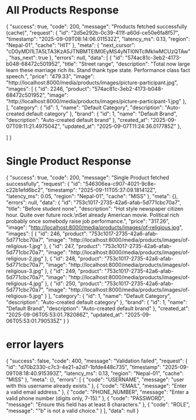 # All Products Response

{
  "success": true,
  "code": 200,
  "message": "Products fetched successfully (cache)",
  "request": {
    "id": "2d5e292b-0c39-411f-a60d-ce50e6fa8f57",
    "timestamp": "2025-09-09T08:14:06.011532Z",
    "latency_ms": 0.13,
    "region": "Nepal-01",
    "cache": "HIT"
  },
  "meta": {
    "next_cursor": "cD0yMDI1LTA5LTA3KzA5JTNBMTElM0EyMS4yNTI0NTclMkIwMCUzQTAw",
    "has_next": true
  },
  "errors": null,
  "data": [
    {
      "id": "574ac81c-3eb2-4173-b048-68472c501952",
      "title": "Street range",
      "description": "Total now large learn these marriage rich its. Stand thank type state. Performance class fact speech.",
      "price": "479.33",
      "image": "http://localhost:8000/media/products/images/picture-participant.jpg",
      "images": [
        {
          "id": 2246,
          "product": "574ac81c-3eb2-4173-b048-68472c501952",
          "image": "http://localhost:8000/media/products/images/picture-participant-1.jpg"
        },
      ],
      "category": {
        "id": 1,
        "name": "Default Category",
        "description": "Auto-created default category"
      },
      "brand": {
        "id": 1,
        "name": "Default Brand",
        "description": "Auto-created default brand"
      },
      "created_at": "2025-09-07T09:11:21.497504Z",
      "updated_at": "2025-09-07T11:24:36.017785Z"
    },

  ]
}

# Single Product Response

{
  "success": true,
  "code": 200,
  "message": "Single Product fetched successfully",
  "request": {
    "id": "546306ea-c907-4021-9c8e-c22b1efd6bc2",
    "timestamp": "2025-09-11T05:37:09.181412Z",
    "latency_ms": 0.05,
    "region": "Nepal-01",
    "cache": "MISS"
  },
  "meta": {},
  "errors": null,
  "data": {
    "id": "753c1017-2735-42a6-afab-5d771cbc70a7",
    "title": "Before student none",
    "description": "Hot style newspaper citizen hour. Quite over future rock.\nSet already American movie. Political rich probably once somebody raise job performance.",
    "price": "317.26",
    "image": "<http://localhost:8000/media/products/images/of-religious.jpg>",
    "images": [
      {
        "id": 246,
        "product": "753c1017-2735-42a6-afab-5d771cbc70a7",
        "image": "http://localhost:8000/media/products/images/of-religious-1.jpg"
      },
      {
        "id": 247,
        "product": "753c1017-2735-42a6-afab-5d771cbc70a7",
        "image": "http://localhost:8000/media/products/images/of-religious-2.jpg"
      },
      {
        "id": 248,
        "product": "753c1017-2735-42a6-afab-5d771cbc70a7",
        "image": "http://localhost:8000/media/products/images/of-religious-3.jpg"
      },
      {
        "id": 249,
        "product": "753c1017-2735-42a6-afab-5d771cbc70a7",
        "image": "http://localhost:8000/media/products/images/of-religious-4.jpg"
      },
      {
        "id": 250,
        "product": "753c1017-2735-42a6-afab-5d771cbc70a7",
        "image": "http://localhost:8000/media/products/images/of-religious-5.jpg"
      }
    ],
    "category": {
      "id": 1,
      "name": "Default Category",
      "description": "Auto-created default category"
    },
    "brand": {
      "id": 1,
      "name": "Default Brand",
      "description": "Auto-created default brand"
    },
    "created_at": "2025-09-06T05:53:01.782086Z",
    "updated_at": "2025-09-06T05:53:01.790535Z"
  }
}

# error layers

{
  "success": false,
  "code": 400,
  "message": "Validation failed",
  "request": {
    "id": "d70b2330-c7c3-4e21-a2d7-1bfde448c735",
    "timestamp": "2025-09-09T08:18:40.915393Z",
    "latency_ms": 0.13,
    "region": "Nepal-01",
    "cache": "MISS"
  },
  "meta": {},
  "errors": [
    {
      "code": "USERNAME",
      "message": "user with this username already exists."
    },
    {
      "code": "EMAIL",
      "message": "Enter a valid email address."
    },
    {
      "code": "PHONE_NUMBER",
      "message": "Enter a valid phone number (digits only, 7-15)."
    },
    {
      "code": "PASSWORD",
      "message": "Ensure this field has at least 8 characters."
    },
    {
      "code": "ROLE",
      "message": "\"b\" is not a valid choice."
    }
  ],
  "data": null
}
